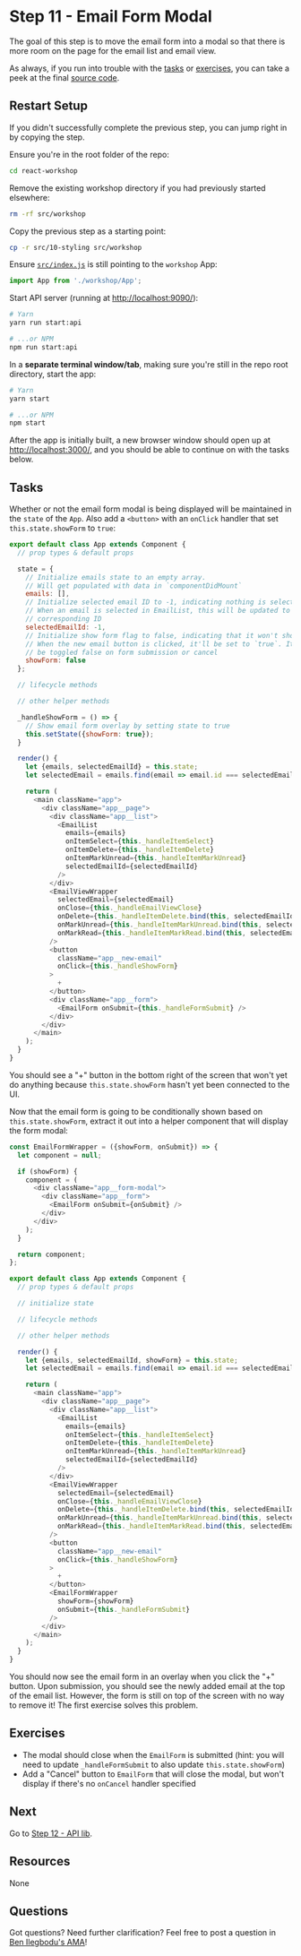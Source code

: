 # Step 11 - Email Form Modal

The goal of this step is to move the email form into a modal so that there is more room on the page for the email list and email view.

As always, if you run into trouble with the [tasks](#tasks) or [exercises](#exercises), you can take a peek at the final [source code](./).

## Restart Setup

If you didn't successfully complete the previous step, you can jump right in by copying the step.

Ensure you're in the root folder of the repo:

```sh
cd react-workshop
```

Remove the existing workshop directory if you had previously started elsewhere:

```sh
rm -rf src/workshop
```

Copy the previous step as a starting point:

```sh
cp -r src/10-styling src/workshop
```

Ensure [`src/index.js`](../index.js#L3) is still pointing to the `workshop` App:

```js
import App from './workshop/App';
```

Start API server (running at [http://localhost:9090/](http://localhost:9090/)):

```sh
# Yarn
yarn run start:api

# ...or NPM
npm run start:api
```

In a **separate terminal window/tab**, making sure you're still in the repo root directory, start the app:

```sh
# Yarn
yarn start

# ...or NPM
npm start
```

After the app is initially built, a new browser window should open up at [http://localhost:3000/](http://localhost:3000/), and you should be able to continue on with the tasks below.

## Tasks

Whether or not the email form modal is being displayed will be maintained in the `state` of the `App`. Also add a `<button>` with an `onClick` handler that set `this.state.showForm` to `true`:

```js
export default class App extends Component {
  // prop types & default props

  state = {
    // Initialize emails state to an empty array.
    // Will get populated with data in `componentDidMount`
    emails: [],
    // Initialize selected email ID to -1, indicating nothing is selected.
    // When an email is selected in EmailList, this will be updated to
    // corresponding ID
    selectedEmailId: -1,
    // Initialize show form flag to false, indicating that it won't show.
    // When the new email button is clicked, it'll be set to `true`. It'll
    // be toggled false on form submission or cancel
    showForm: false
  };

  // lifecycle methods

  // other helper methods

  _handleShowForm = () => {
    // Show email form overlay by setting state to true
    this.setState({showForm: true});
  }

  render() {
    let {emails, selectedEmailId} = this.state;
    let selectedEmail = emails.find(email => email.id === selectedEmailId);

    return (
      <main className="app">
        <div className="app__page">
          <div className="app__list">
            <EmailList
              emails={emails}
              onItemSelect={this._handleItemSelect}
              onItemDelete={this._handleItemDelete}
              onItemMarkUnread={this._handleItemMarkUnread}
              selectedEmailId={selectedEmailId}
            />
          </div>
          <EmailViewWrapper
            selectedEmail={selectedEmail}
            onClose={this._handleEmailViewClose}
            onDelete={this._handleItemDelete.bind(this, selectedEmailId)}
            onMarkUnread={this._handleItemMarkUnread.bind(this, selectedEmailId)}
            onMarkRead={this._handleItemMarkRead.bind(this, selectedEmailId)}
          />
          <button 
            className="app__new-email"
            onClick={this._handleShowForm}
          >
            +
          </button>
          <div className="app__form">
            <EmailForm onSubmit={this._handleFormSubmit} />
          </div>
        </div>
      </main>
    );
  }
}
```

You should see a "+" button in the bottom right of the screen that won't yet do anything because `this.state.showForm` hasn't yet been connected to the UI.

Now that the email form is going to be conditionally shown based on `this.state.showForm`, extract it out into a helper component that will display the form modal:

```js
const EmailFormWrapper = ({showForm, onSubmit}) => {
  let component = null;

  if (showForm) {
    component = (
      <div className="app__form-modal">
        <div className="app__form">
          <EmailForm onSubmit={onSubmit} />
        </div>
      </div>
    );
  }

  return component;
};

export default class App extends Component {
  // prop types & default props

  // initialize state

  // lifecycle methods

  // other helper methods

  render() {
    let {emails, selectedEmailId, showForm} = this.state;
    let selectedEmail = emails.find(email => email.id === selectedEmailId);

    return (
      <main className="app">
        <div className="app__page">
          <div className="app__list">
            <EmailList
              emails={emails}
              onItemSelect={this._handleItemSelect}
              onItemDelete={this._handleItemDelete}
              onItemMarkUnread={this._handleItemMarkUnread}
              selectedEmailId={selectedEmailId}
            />
          </div>
          <EmailViewWrapper
            selectedEmail={selectedEmail}
            onClose={this._handleEmailViewClose}
            onDelete={this._handleItemDelete.bind(this, selectedEmailId)}
            onMarkUnread={this._handleItemMarkUnread.bind(this, selectedEmailId)}
            onMarkRead={this._handleItemMarkRead.bind(this, selectedEmailId)}
          />
          <button 
            className="app__new-email"
            onClick={this._handleShowForm}
          >
            +
          </button>
          <EmailFormWrapper
            showForm={showForm}
            onSubmit={this._handleFormSubmit}
          />
        </div>
      </main>
    );
  }
}
```

You should now see the email form in an overlay when you click the "+" button. Upon submission, you should see the newly added email at the top of the email list. However, the form is still on top of the screen with no way to remove it! The first exercise solves this problem.

## Exercises

- The modal should close when the `EmailForm` is submitted (hint: you will need to update `_handleFormSubmit` to also update `this.state.showForm`)
- Add a "Cancel" button to `EmailForm` that will close the modal, but won't display if there's no `onCancel` handler specified

## Next

Go to [Step 12 - API lib](../12-api-lib/).

## Resources

None

## Questions

Got questions? Need further clarification? Feel free to post a question in [Ben Ilegbodu's AMA](http://www.benmvp.com/ama/)!
